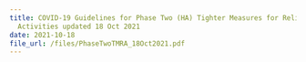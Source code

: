 ```yaml
---
title: COVID-19 Guidelines for Phase Two (HA) Tighter Measures for Religious
  Activities updated 18 Oct 2021
date: 2021-10-18
file_url: /files/PhaseTwoTMRA_18Oct2021.pdf
---
```


